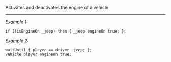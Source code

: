Activates and deactivates the engine of a vehicle.


---
*Example 1:*
```sqf
if (!isEngineOn _jeep) then { _jeep engineOn true; };
```

*Example 2:*
```sqf
waitUntil { player == driver _jeep; };
vehicle player engineOn true;
```